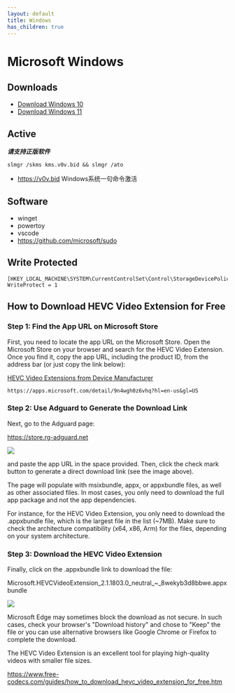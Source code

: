 ```yaml
---
layout: default
title: Windows
has_children: true
---
```


# Microsoft Windows

## Downloads

+ [Download Windows 10](https://www.microsoft.com/software-download/windows10)
+ [Download Windows 11](https://www.microsoft.com/software-download/windows11)

## Active

***请支持正版软件***

```shell
slmgr /skms kms.v0v.bid && slmgr /ato
```

+ <https://v0v.bid> Windows系统一句命令激活

## Software

+ winget
+ powertoy
+ vscode
+ https://github.com/microsoft/sudo

## Write Protected

```
[HKEY_LOCAL_MACHINE\SYSTEM\CurrentControlSet\Control\StorageDevicePolicies]
WriteProtect = 1
```

## How to Download HEVC Video Extension for Free

### Step 1: Find the App URL on Microsoft Store

First, you need to locate the app URL on the Microsoft Store. Open the Microsoft Store on your browser and search for the HEVC Video Extension. Once you find it, copy the app URL, including the product ID, from the address bar (or just copy the link below):

[HEVC Video Extensions from Device Manufacturer](https://apps.microsoft.com/detail/9n4wgh0z6vhq?hl=en-us&gl=US)

```
https://apps.microsoft.com/detail/9n4wgh0z6vhq?hl=en-us&gl=US
```

### Step 2: Use Adguard to Generate the Download Link

Next, go to the Adguard page:

<https://store.rg-adguard.net>

![](https://www.free-codecs.com/guides/pictures/adguard_check_mark_button.jpg)

and paste the app URL in the space provided. Then, click the check mark button to generate a direct download link (see the image above).

The page will populate with msixbundle, appx, or appxbundle files, as well as other associated files. In most cases, you only need to download the full app package and not the app dependencies.

For instance, for the HEVC Video Extension, you only need to download the .appxbundle file, which is the largest file in the list (~7MB). Make sure to check the architecture compatibility (x64, x86, Arm) for the files, depending on your system architecture.

### Step 3: Download the HEVC Video Extension

Finally, click on the .appxbundle link to download the file:

Microsoft.HEVCVideoExtension_2.1.1803.0_neutral_~_8wekyb3d8bbwe.appxbundle

![](https://www.free-codecs.com/guides/pictures/hevc_download_link.png)

Microsoft Edge may sometimes block the download as not secure. In such cases, check your browser's "Download history" and chose to "Keep" the file or you can use alternative browsers like Google Chrome or Firefox to complete the download.
 

The HEVC Video Extension is an excellent tool for playing high-quality videos with smaller file sizes.

<https://www.free-codecs.com/guides/how_to_download_hevc_video_extension_for_free.htm>